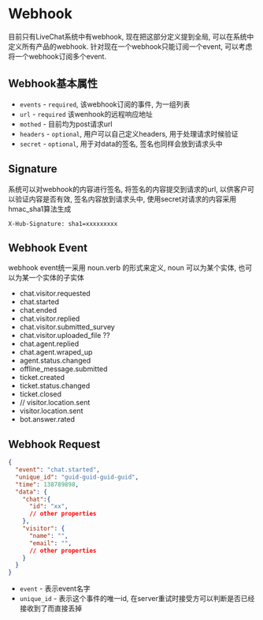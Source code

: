 
# Webhook

目前只有LiveChat系统中有webhook, 现在把这部分定义提到全局, 可以在系统中定义所有产品的webhook. 针对现在一个webhook只能订阅一个event, 可以考虑将一个webhook订阅多个event.

## Webhook基本属性

  - `events` - `required`, 该webhook订阅的事件, 为一组列表
  - `url` - `required` 该wenhook的远程响应地址
  - `mothed` - 目前均为post请求url
  - `headers` - `optional`, 用户可以自己定义headers, 用于处理请求时候验证
  - `secret` - `optional`, 用于对data的签名, 签名也同样会放到请求头中

## Signature

系统可以对webhook的内容进行签名, 将签名的内容提交到请求的url, 以供客户可以验证内容是否有效, 签名内容放到请求头中, 使用secret对请求的内容采用hmac_sha1算法生成

`X-Hub-Signature: sha1=xxxxxxxxx`

## Webhook Event

webhook event统一采用 noun.verb 的形式来定义, noun 可以为某个实体, 也可以为某一个实体的子实体

  - chat.visitor.requested
  - chat.started
  - chat.ended
  - chat.visitor.replied
  - chat.visitor.submitted_survey
  - chat.visitor.uploaded_file ??
  - chat.agent.replied
  - chat.agent.wraped_up
  - agent.status.changed
  - offline_message.submitted
  - ticket.created
  - ticket.status.changed
  - ticket.closed
  - // visitor.location.sent
  - visitor.location.sent
  - bot.answer.rated


## Webhook Request

```json
{
  "event": "chat.started",
  "unique_id": "guid-guid-guid-guid",
  "time": 138789898, 
  "data": {
    "chat":{
      "id": "xx",
      // other properties
    },
    "visitor": {
      "name": "",
      "email": "",
      // other properties
    }
  }
}
```

  - `event` - 表示event名字
  - `unique_id` - 表示这个事件的唯一id, 在server重试时接受方可以判断是否已经接收到了而直接丢掉



